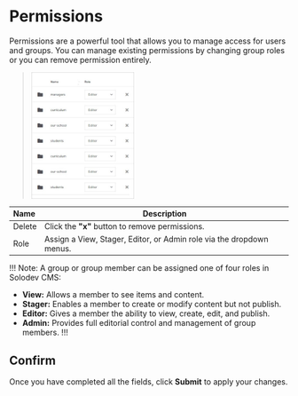 # Permissions

Permissions are a powerful tool that allows you to manage access for users and groups. You can manage existing permissions by changing group roles or you can remove permission entirely.

><img src="../../../images/permissions4.jpg" alt="permissions4" style="width: 40%; display: block"></a>



**Name** | **Description** 
:--- | ---
Delete | Click the **"x"** button to remove permissions.
Role | Assign a View, Stager, Editor, or Admin role via the dropdown menus.

!!! Note:
A group or group member can be assigned one of four roles in Solodev CMS:

- **View:** Allows a member to see items and content. 
- **Stager:** Enables a member to create or modify content but not publish.
- **Editor:** Gives a member the ability to view, create, edit, and publish.
- **Admin:** Provides full editorial control and management of group members.
!!!


## Confirm

Once you have completed all the fields, click **Submit** to apply your changes.



